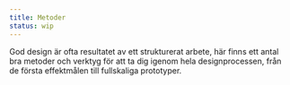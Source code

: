 ```yaml
---
title: Metoder
status: wip
---
```


God design är ofta resultatet av ett strukturerat arbete, här finns ett antal bra metoder och verktyg för att ta dig igenom hela designprocessen, från de första effektmålen till fullskaliga prototyper.
